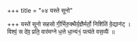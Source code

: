 +++
title = "०४ यस्ते सूनो"

+++
यस्ते॑ सूनो सहसो गी॒र्भिरु॒क्थैर्य॒ज्ञैर्मर्तो॒ निशि॑तिं वे॒द्यान॑ट् ।  
विश्वं॒ स दे॑व॒ प्रति॒ वार॑मग्ने ध॒त्ते धा॒न्यं१॒॑ पत्य॑ते वस॒व्यैः॑ ॥